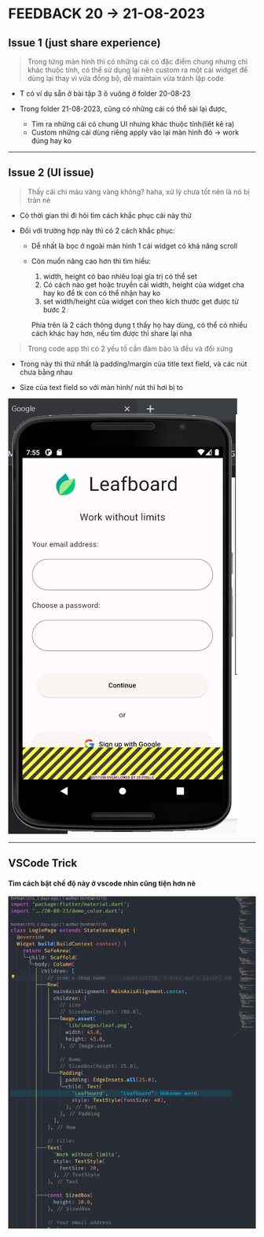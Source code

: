# FEEDBACK 20 -> 21-O8-2023

## Issue 1 (just share experience)

> Trong từng màn hình thì có những cái có đặc điểm chung nhưng chỉ khác thuộc tính, có thể sử dụng lại nên custom ra một cái widget để dùng lại thay vì vừa đồng bộ, dễ maintain vừa tránh lặp code

- T có ví dụ sẵn ở bài tập 3 ô vuông ở folder 20-08-23
- Trong folder 21-08-2023, cũng có những cái có thể sài lại được,

    - Tìm ra những cái có chung UI nhưng khác thuộc tính(liêt kê ra)
    - Custom những cái dùng riêng apply vào lại màn hình đó -> work đúng hay ko

------
## Issue 2 (UI issue)

> Thấy cái chi màu vàng vàng không? haha, xử lý chưa tốt nên là nó bị tràn nè

- Có thời gian thì đi hỏi tìm cách khắc phục cái này thử
- Đối với trường hợp này thì có 2 cách khắc phục:

  - Dễ nhất là bọc ở ngoài màn hình 1 cái widget có khả năng scroll
  - Còn muốn nâng cao hơn thì tìm hiểu:

     1. width, height có bao nhiêu loại gía trị có thể set
     2. Có cách nào get hoặc truyền cái width, height của widget cha hay ko để tk con có thể nhận hay ko
     3. set width/height của widget con theo kích thước get được từ bước 2

    Phía trên là 2 cách thông dụng t thấy họ hay dùng, có thể có nhiều cách khác hay         hơn, nếu tìm được thì share lại nha
    
> Trong code app thì có 2 yếu tố cần đảm bảo là đều và đối xứng

- Trong này thì thứ nhất là padding/margin của title text field, và các nút chưa bằng nhau

- Size của text field so với màn hình/ nút thì hơi bị to



![ui_issue](./images/ui_login_issue.png)



---
## VSCode Trick

#### Tìm cách bật chế độ này ở vscode nhìn cũng tiện hơn nè

![flutter_guideline](./images/vscode_guideline.png)
